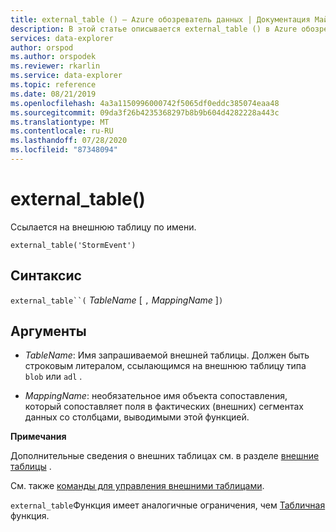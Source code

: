 ```yaml
---
title: external_table () — Azure обозреватель данных | Документация Майкрософт
description: В этой статье описывается external_table () в Azure обозреватель данных.
services: data-explorer
author: orspod
ms.author: orspodek
ms.reviewer: rkarlin
ms.service: data-explorer
ms.topic: reference
ms.date: 08/21/2019
ms.openlocfilehash: 4a3a1150996000742f5065df0eddc385074eaa48
ms.sourcegitcommit: 09da3f26b4235368297b8b9b604d4282228a443c
ms.translationtype: MT
ms.contentlocale: ru-RU
ms.lasthandoff: 07/28/2020
ms.locfileid: "87348094"
---
```

# <a name="external_table"></a>external_table()

Ссылается на внешнюю таблицу по имени.

```kusto
external_table('StormEvent')
```

## <a name="syntax"></a>Синтаксис

`external_table``(` *TableName* [ `,` *MappingName* ]`)`

## <a name="arguments"></a>Аргументы

* *TableName*: Имя запрашиваемой внешней таблицы.
  Должен быть строковым литералом, ссылающимся на внешнюю таблицу типа `blob` или `adl` . <!-- TODO: Document data formats supported -->

* *MappingName*: необязательное имя объекта сопоставления, который сопоставляет поля в фактических (внешних) сегментах данных со столбцами, выводимыми этой функцией.

**Примечания**

Дополнительные сведения о внешних таблицах см. в разделе [внешние таблицы](schema-entities/externaltables.md) .

См. также [команды для управления внешними таблицами](../management/externaltables.md).

`external_table`Функция имеет аналогичные ограничения, чем [Табличная](tablefunction.md) функция.